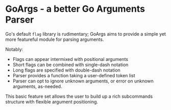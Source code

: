 # GoArgs - a better Go Arguments Parser

Go's default `flag` library is rudimentary; GoArgs aims to provide a simple yet more featureful module for parsing arguments.

Notably:

* Flags can appear intermixed with positional arguments
* Short flags can be combined with single-dash notation
* Long flags are specified with double-dash notation
* Parser provides a function taking a user-defined token list
* Parser can opt to ignore unknown arguments, or error on unknown arguments, as-needed.

This basic feature set allows the user to build up a rich subcommands structure with flexible argument positioning.

